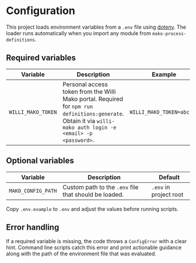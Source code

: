 # Configuration

This project loads environment variables from a `.env` file using [dotenv](https://www.npmjs.com/package/dotenv). The loader runs automatically when you import any module from `mako-process-definitions`.

## Required variables

| Variable | Description | Example |
| -------- | ----------- | ------- |
| `WILLI_MAKO_TOKEN` | Personal access token from the Willi Mako portal. Required for `npm run definitions:generate`. Obtain it via `willi-mako auth login -e <email> -p <password>`. | `WILLI_MAKO_TOKEN=abc123` |

## Optional variables

| Variable | Description | Default |
| -------- | ----------- | ------- |
| `MAKO_CONFIG_PATH` | Custom path to the `.env` file that should be loaded. | `.env` in project root |

Copy `.env.example` to `.env` and adjust the values before running scripts.

## Error handling

If a required variable is missing, the code throws a `ConfigError` with a clear hint. Command line scripts catch this error and print actionable guidance along with the path of the environment file that was evaluated.
